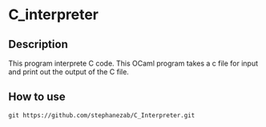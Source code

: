 # C_interpreter

## Description
This program interprete C code. This OCaml program takes a c file for input and print out the output of the C file.

## How to use 
```
git https://github.com/stephanezab/C_Interpreter.git
```

